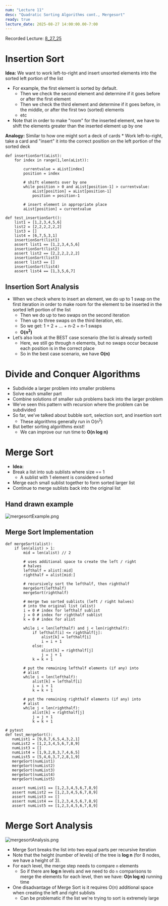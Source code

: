 ```yaml
---
num: "Lecture 11"
desc: "Quadratic Sorting Algorithms cont., Mergesort"
ready: true
lecture_date: 2025-08-27 14:00:00.00-7:00
---
```


Recorded Lecture: [8_27_25](https://drive.google.com/file/d/17Wqa1-MO8iHl3_r-9ZXoh2D_-TLJZpXw/view?usp=drive_link)

# Insertion Sort

**Idea:** We want to work left-to-right and insert unsorted elements into the sorted left portion of the list
* For example, the first element is sorted by default.
    * Then we check the second element and determine if it goes before or after the first element
    * Then we check the third element and determine if it goes before, in the middle, or after the first two (sorted) elements
    * etc
* Note that in order to make "room" for the inserted element, we have to shift the elements greater than the inserted element up by one

**Analogy:** Similar to how one might sort a deck of cards
    * Work left-to-right, take a card and "insert" it into the correct position on the left portion of the sorted deck

```
def insertionSort(aList):
    for index in range(1,len(aList)):

        currentvalue = aList[index]
        position = index

        # shift elements over by one
        while position > 0 and aList[position-1] > currentvalue:
            aList[position] = aList[position-1]
            position = position-1

        # insert element in appropriate place
        aList[position] = currentvalue
```
```
def test_insertionSort():
    list1 = [1,2,3,4,5,6]
    list2 = [2,2,2,2,2,2]
    list3 = []
    list4 = [6,7,5,3,1]
    insertionSort(list1)
    assert list1 == [1,2,3,4,5,6]
    insertionSort(list2)
    assert list2 == [2,2,2,2,2,2]
    insertionSort(list3)
    assert list3 == []
    insertionSort(list4)
    assert list4 == [1,3,5,6,7]
```

## Insertion Sort Analysis

* When we check where to insert an element, we do up to 1 swap on the first iteration in order to make room for the element to be inserted in the sorted left portion of the list
    * Then we do up to two swaps on the second iteration
    * Then up to three swaps on the third iteration, etc.
    * So we get: 1 + 2 + ... + n-2 + n-1 swaps
    * **O(n<sup>2</sup>)**
* Let’s also look at the BEST case scenario (the list is already sorted)
    * Here, we still go through n elements, but no swaps occur because each position is in the correct place
    * So in the best case scenario, we have **O(n)**

# Divide and Conquer Algorithms

* Subdivide a larger problem into smaller problems
* Solve each smaller part
* Combine solutions of smaller sub problems back into the larger problem
* We’ve seen this pattern with recursion where the problem can be subdivided
* So far, we’ve talked about bubble sort, selection sort, and insertion sort
    * These algorithms generally run in O(n<sup>2</sup>)
* But better sorting algorithms exist!
    * We can improve our run time to **O(n log n)**

# Merge Sort

* **Idea:**
* Break a list into sub sublists where size == 1
    * A sublist with 1 element is considered sorted
* Merge each small sublist together to form sorted larger list
* Continue to merge sublists back into the original list

## Hand drawn example

![mergesortExample.png](mergesortExample.png)

## Merge Sort Implementation

```
def mergeSort(alist):
    if len(alist) > 1:
        mid = len(alist) // 2

        # uses additional space to create the left / right
        # halves
        lefthalf = alist[:mid]
        righthalf = alist[mid:]

        # recursively sort the lefthalf, then righthalf
        mergeSort(lefthalf)
        mergeSort(righthalf)

        # merge two sorted sublists (left / right halves)
        # into the original list (alist)
        i = 0 # index for lefthalf sublist
        j = 0 # index for righthalf sublist
        k = 0 # index for alist

        while i < len(lefthalf) and j < len(righthalf):
            if lefthalf[i] <= righthalf[j]:
                alist[k] = lefthalf[i]
                i = i + 1
            else:
                alist[k] = righthalf[j]
                j = j + 1
            k = k + 1

        # put the remaining lefthalf elements (if any) into
        # alist
        while i < len(lefthalf):
            alist[k] = lefthalf[i]
            i = i + 1
            k = k + 1

        # put the remaining righthalf elements (if any) into
        # alist
        while j < len(righthalf):
            alist[k] = righthalf[j]
            j = j + 1
            k = k + 1
```
```
# pytest
def test_mergeSort():
   numList1 = [9,8,7,6,5,4,3,2,1]
   numList2 = [1,2,3,4,5,6,7,8,9]
   numList3 = []
   numList4 = [1,9,2,8,3,7,4,6,5]
   numList5 = [5,4,6,3,7,2,8,1,9]
   mergeSort(numList1)
   mergeSort(numList2)
   mergeSort(numList3)
   mergeSort(numList4)
   mergeSort(numList5)

   assert numList1 == [1,2,3,4,5,6,7,8,9]
   assert numList2 == [1,2,3,4,5,6,7,8,9]
   assert numList3 == []
   assert numList4 == [1,2,3,4,5,6,7,8,9]
   assert numList5 == [1,2,3,4,5,6,7,8,9]
```

# Merge Sort Analysis

![mergesortAnalysis.png](mergesortAnalysis.png)

* Merge Sort breaks the list into two equal parts per recursive iteration
* Note that the height (number of levels) of the tree is **log n** (for 8 nodes, we have a height of 3).
* For each level, the merge step needs to compare `n` elements
    * So if there are **log n** levels and we need to do `n` comparisons to merge the elements for each level, then we have: **O(n log n)** running time
* One disadvantage of Merge Sort is it requires O(n) additional space when creating the left and right sublists
    * Can be problematic if the list we're trying to sort is extremely large
